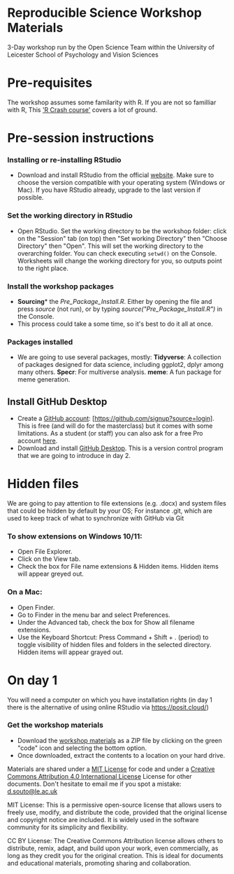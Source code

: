 # Reproducible Science Workshop Materials 
3-Day workshop run by the Open Science Team within the University of Leicester School of Psychology and Vision Sciences

# Pre-requisites
The workshop assumes some familarity with R. 
If you are not so familliar with R, This ['R Crash course'](https://billpetti.github.io/Crash_course_in_R/) covers a lot of ground.

# Pre-session instructions
### Installing or re-installing RStudio 
* Download and install RStudio from the official [website](https://posit.co/download/rstudio-desktop/). Make sure to choose the version compatible with your operating system (Windows or Mac). If you have RStudio already, upgrade to the last version if possible.

### Set the working directory in RStudio
* Open RStudio. Set the working directory to be the workshop folder: click on the "Session" tab (on top) then "Set working Directory" then "Choose Directory" then "Open". This will set the working directory to the overarching folder. You can check executing `setwd()` on the Console. Worksheets will change the working directory for you, so outputs point to the right place.
  
### Install the workshop packages
* **Sourcing*** the *Pre_Package_Install.R*. Either by opening the file and press *source* (not run), or by typing *source("Pre_Package_Install.R")* in the Console.
* This process could take a some time, so it's best to do it all at once.

### Packages installed
* We are going to use several packages, mostly:
**Tidyverse**: A collection of packages designed for data science, including ggplot2, dplyr among many others.
**Specr**: For multiverse analysis.
**meme**: A fun package for meme generation.

## Install GitHub Desktop 
* Create a [GitHub account](https://github.com/signup?source=login): [https://github.com/signup?source=login]. This is free (and will do for the masterclass) but it comes with some limitations. As a student (or staff) you can also ask for a free Pro account [here](https://education.github.com/benefits?type=student).
* Download and install [GitHub Desktop](https://desktop.github.com/download/). This is a version control program that we are going to introduce in day 2.

# Hidden files
We are going to pay attention to file extensions (e.g. .docx) and system files that could be hidden by default by your OS; For instance .git, which are used to keep track of what to synchronize with GitHub via Git

### To show extensions on Windows 10/11: 
* Open File Explorer.
* Click on the View tab.
* Check the box for File name extensions & Hidden items.
Hidden items will appear greyed out. 

### On a Mac:
* Open Finder.
* Go to Finder in the menu bar and select Preferences.
* Under the Advanced tab, check the box for Show all filename extensions.
* Use the Keyboard Shortcut: Press Command + Shift + . (period) to toggle visibility of hidden files and folders in the selected directory. 
Hidden items will appear grayed out.

# On day 1 
You will need a computer on which you have installation rights (in day 1 there is the alternative of using online RStudio via https://posit.cloud/)
### Get the workshop materials
* Download the [workshop materials](https://github.com/DavidSouto/ReproScience-Workshop) as a ZIP file by clicking on the green "code" icon and selecting the bottom option.  
* Once downloaded, extract the contents to a location on your hard drive.

Materials are shared under a [MIT License](https://opensource.org/license/MIT) for code and under a [Creative Commons Attribution 4.0 International License](https://creativecommons.org/licenses/by/4.0/) License for other documents.
Don't hesitate to email me if you spot a mistake: d.souto@le.ac.uk

MIT License: This is a permissive open-source license that allows users to freely use, modify, and distribute the code, provided that the original license and copyright notice are included. It is widely used in the software community for its simplicity and flexibility.

CC BY License: The Creative Commons Attribution license allows others to distribute, remix, adapt, and build upon your work, even commercially, as long as they credit you for the original creation. This is ideal for documents and educational materials, promoting sharing and collaboration.
